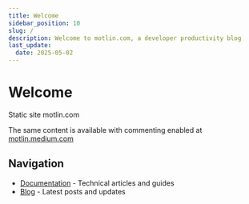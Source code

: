 ```yaml
---
title: Welcome
sidebar_position: 10
slug: /
description: Welcome to motlin.com, a developer productivity blog
last_update:
  date: 2025-05-02
---
```


# Welcome

Static site motlin.com

The same content is available with commenting enabled at [motlin.medium.com](https://motlin.medium.com/)

## Navigation

- [Documentation](/docs) - Technical articles and guides
- [Blog](/blog) - Latest posts and updates
